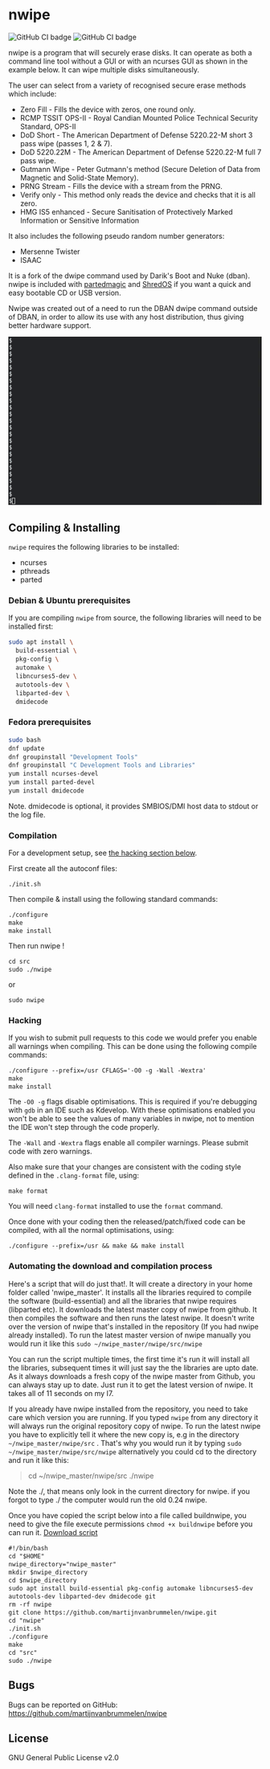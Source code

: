 # nwipe
![GitHub CI badge](https://github.com/martijnvanbrummelen/nwipe/workflows/ci_ubuntu_latest/badge.svg)
![GitHub CI badge](https://github.com/martijnvanbrummelen/nwipe/workflows/ci_ubuntu_16.04/badge.svg)

nwipe is a program that will securely erase disks. It can operate as both a command line
tool without a GUI or with an ncurses GUI as shown in the example below. It can wipe multiple
disks simultaneously.

The user can select from a variety of recognised secure erase methods which include:

* Zero Fill          - Fills the device with zeros, one round only.
* RCMP TSSIT OPS-II  - Royal Candian Mounted Police Technical Security Standard, OPS-II
* DoD Short          - The American Department of Defense 5220.22-M short 3 pass wipe (passes 1, 2 & 7).
* DoD 5220.22M       - The American Department of Defense 5220.22-M full 7 pass wipe.
* Gutmann Wipe       - Peter Gutmann's method (Secure Deletion of Data from Magnetic and Solid-State Memory).
* PRNG Stream        - Fills the device with a stream from the PRNG.
* Verify only        - This method only reads the device and checks that it is all zero.
* HMG IS5 enhanced   - Secure Sanitisation of Protectively Marked Information or Sensitive Information

It also includes the following pseudo random number generators:
* Mersenne Twister
* ISAAC

It is a fork of the dwipe command used by
Darik's Boot and Nuke (dban).  nwipe is included with [partedmagic](https://partedmagic.com) and
[ShredOS](https://github.com/nadenislamarre/shredos) if you want a quick and easy bootable CD or USB version.

Nwipe was created out of a need to run the DBAN dwipe command outside
of DBAN, in order to allow its use with any host distribution, thus
giving better hardware support.

![Example wipe](/images/example_wipe.gif)

## Compiling & Installing

`nwipe` requires the following libraries to be installed:

* ncurses
* pthreads
* parted

### Debian & Ubuntu prerequisites

If you are compiling `nwipe` from source, the following libraries will need to be installed first:

```bash
sudo apt install \
  build-essential \
  pkg-config \
  automake \
  libncurses5-dev \
  autotools-dev \
  libparted-dev \
  dmidecode
```

### Fedora prerequisites

```bash
sudo bash
dnf update
dnf groupinstall "Development Tools"
dnf groupinstall "C Development Tools and Libraries"
yum install ncurses-devel
yum install parted-devel
yum install dmidecode
```
Note. dmidecode is optional, it provides SMBIOS/DMI host data to stdout or the log file.

### Compilation

For a development setup, see [the hacking section below](#Hacking).

First create all the autoconf files:
```
./init.sh
```

Then compile & install using the following standard commands:
```
./configure
make
make install
```

Then run nwipe !
```
cd src
sudo ./nwipe
```
or
```
sudo nwipe
```

### Hacking

If you wish to submit pull requests to this code we would prefer you enable all warnings when compiling.
This can be done using the following compile commands:

```
./configure --prefix=/usr CFLAGS='-O0 -g -Wall -Wextra'
make
make install
```

The `-O0 -g` flags disable optimisations. This is required if you're debugging with
`gdb` in an IDE such as Kdevelop. With these optimisations enabled you won't be
able to see the values of many variables in nwipe, not to mention the IDE won't step
through the code properly.

The `-Wall` and `-Wextra` flags enable all compiler warnings. Please submit code with zero warnings.

Also make sure that your changes are consistent with the coding style defined in the `.clang-format` file, using:
```
make format
```
You will need `clang-format` installed to use the `format` command.


Once done with your coding then the released/patch/fixed code can be compiled,
with all the normal optimisations, using:
```
./configure --prefix=/usr && make && make install
```
### Automating the download and compilation process

Here's a script that will do just that!. It will create a directory in your home folder called 'nwipe_master'. It installs all the libraries required to compile the software (build-essential) and all the libraries that nwipe requires (libparted etc). It downloads the latest master copy of nwipe from github. It then compiles the software and then runs the latest nwipe. It doesn't write over the version of nwipe that's installed in the repository (If you had nwipe already installed). To run the latest master version of nwipe manually you would run it like this `sudo ~/nwipe_master/nwipe/src/nwipe`

You can run the script multiple times, the first time it's run it will install all the libraries, subsequent times it will just say the the libraries are upto date. As it always downloads a fresh copy of the nwipe master from Github, you can always stay up to date. Just run it to get the latest version of nwipe. It takes all of 11 seconds on my I7.

If you already have nwipe installed from the repository, you need to take care which version you are running. If you typed `nwipe` from any directory it will always run the original repository copy of nwipe. To run the latest nwipe you have to explicitly tell it where the new copy is, e.g in the directory `~/nwipe_master/nwipe/src` . That's why you would run it by typing `sudo ~/nwipe_master/nwipe/src/nwipe` alternatively you could cd to the directory and run it like this:

> cd ~/nwipe_master/nwipe/src
./nwipe

Note the ./, that means only look in the current directory for nwipe. if you forgot to type ./ the computer would run the old 0.24 nwipe.

Once you have copied the script below into a file called  buildnwipe, you need to give the file execute permissions `chmod +x buildnwipe` before you can run it. [Download script](
https://drive.google.com/file/d/1-kKgvCvKYYuSH_UUBKrLwsI0Xf7fckGg/view?usp=sharing)
```
#!/bin/bash
cd "$HOME"
nwipe_directory="nwipe_master"
mkdir $nwipe_directory
cd $nwipe_directory
sudo apt install build-essential pkg-config automake libncurses5-dev autotools-dev libparted-dev dmidecode git
rm -rf nwipe
git clone https://github.com/martijnvanbrummelen/nwipe.git
cd "nwipe"
./init.sh
./configure
make
cd "src"
sudo ./nwipe
```

## Bugs

Bugs can be reported on GitHub:
https://github.com/martijnvanbrummelen/nwipe

## License

GNU General Public License v2.0

